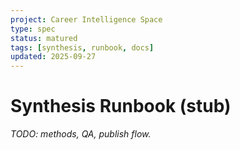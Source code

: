 ```yaml
---
project: Career Intelligence Space
type: spec
status: matured
tags: [synthesis, runbook, docs]
updated: 2025-09-27
---
```


# Synthesis Runbook (stub)
_TODO: methods, QA, publish flow._

